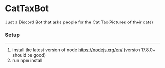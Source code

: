 # CatTaxBot

Just a Discord Bot that asks people for the Cat Tax(Pictures of their cats)

### Setup
-----------
1. install the latest version of node https://nodejs.org/en/ (version 17.8.0+ should be good)
1. run npm install
